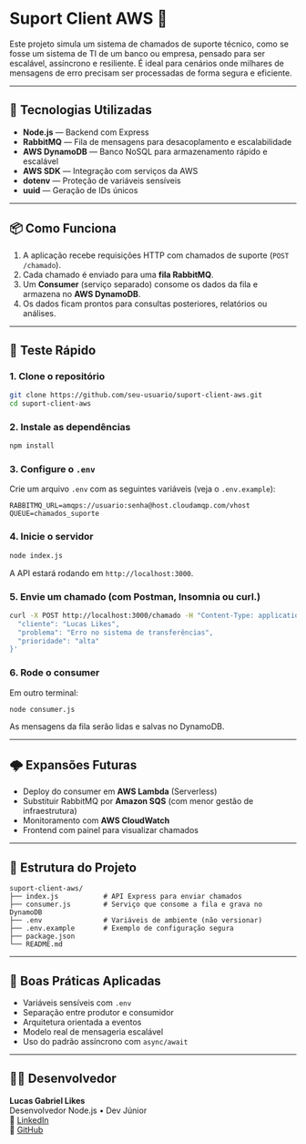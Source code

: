 # Suport Client AWS 🚀

Este projeto simula um sistema de chamados de suporte técnico, como se fosse um sistema de TI de um banco ou empresa, pensado para ser escalável, assíncrono e resiliente. É ideal para cenários onde milhares de mensagens de erro precisam ser processadas de forma segura e eficiente.

---

## 🧠 Tecnologias Utilizadas

- **Node.js** — Backend com Express
- **RabbitMQ** — Fila de mensagens para desacoplamento e escalabilidade
- **AWS DynamoDB** — Banco NoSQL para armazenamento rápido e escalável
- **AWS SDK** — Integração com serviços da AWS
- **dotenv** — Proteção de variáveis sensíveis
- **uuid** — Geração de IDs únicos

---

## 📦 Como Funciona

1. A aplicação recebe requisições HTTP com chamados de suporte (`POST /chamado`).
2. Cada chamado é enviado para uma **fila RabbitMQ**.
3. Um **Consumer** (serviço separado) consome os dados da fila e armazena no **AWS DynamoDB**.
4. Os dados ficam prontos para consultas posteriores, relatórios ou análises.

---

## 🧪 Teste Rápido

### 1. Clone o repositório

```bash
git clone https://github.com/seu-usuario/suport-client-aws.git
cd suport-client-aws
```

### 2. Instale as dependências

```bash
npm install
```

### 3. Configure o `.env`

Crie um arquivo `.env` com as seguintes variáveis (veja o `.env.example`):

```env
RABBITMQ_URL=amqps://usuario:senha@host.cloudamqp.com/vhost
QUEUE=chamados_suporte
```

### 4. Inicie o servidor

```bash
node index.js
```

A API estará rodando em `http://localhost:3000`.

### 5. Envie um chamado (com Postman, Insomnia ou curl.)

```bash
curl -X POST http://localhost:3000/chamado -H "Content-Type: application/json" -d '{
  "cliente": "Lucas Likes",
  "problema": "Erro no sistema de transferências",
  "prioridade": "alta"
}'
```

### 6. Rode o consumer

Em outro terminal:

```bash
node consumer.js
```

As mensagens da fila serão lidas e salvas no DynamoDB.

---

## 🌩️ Expansões Futuras

- Deploy do consumer em **AWS Lambda** (Serverless)
- Substituir RabbitMQ por **Amazon SQS** (com menor gestão de infraestrutura)
- Monitoramento com **AWS CloudWatch**
- Frontend com painel para visualizar chamados

---

## 📁 Estrutura do Projeto

```
suport-client-aws/
├── index.js           # API Express para enviar chamados
├── consumer.js        # Serviço que consome a fila e grava no DynamoDB
├── .env               # Variáveis de ambiente (não versionar)
├── .env.example       # Exemplo de configuração segura
├── package.json
└── README.md
```

---

## 🧠 Boas Práticas Aplicadas

- Variáveis sensíveis com `.env`
- Separação entre produtor e consumidor
- Arquitetura orientada a eventos
- Modelo real de mensageria escalável
- Uso do padrão assíncrono com `async/await`

---

## 👨‍💻 Desenvolvedor

**Lucas Gabriel Likes**  
Desenvolvedor Node.js • Dev Júnior  
🔗 [LinkedIn](https://www.linkedin.com/in/seu-linkedin)  
🐙 [GitHub](https://github.com/seu-usuario)
